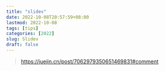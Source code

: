 ```yaml
---
title: "slidev"
date: 2022-10-08T20:57:59+08:00
lastmod: 2022-10-08
tags: [tips]
categories: [2022]
slug: Slidev
draft: false
---
```


> https://juejin.cn/post/7062979350651469831#comment

